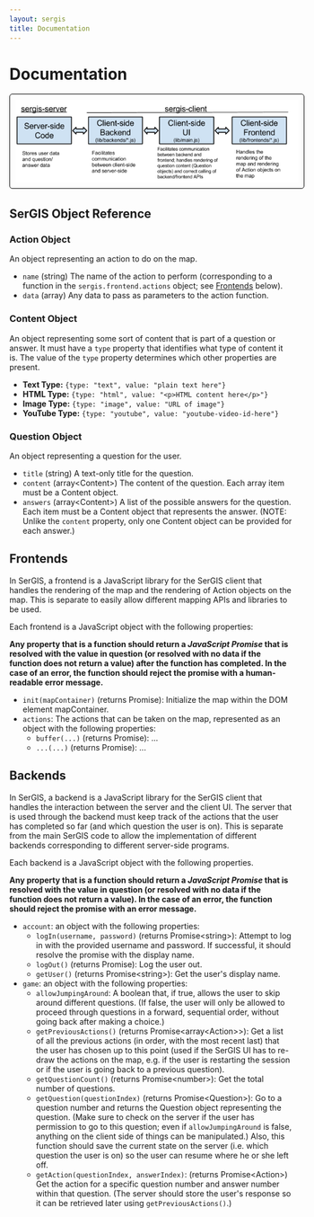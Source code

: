```yaml
---
layout: sergis
title: Documentation
---
```

# Documentation

<p style="text-align: center;"><img src="server-client.png" style="border: 1px solid black; padding: 10px; border-radius: 5px;"></p>

## SerGIS Object Reference

### Action Object

An object representing an action to do on the map.

 - `name` (string) The name of the action to perform (corresponding to a function in the `sergis.frontend.actions` object; see [Frontends](#frontends) below).
 - `data` (array) Any data to pass as parameters to the action function.

### Content Object

An object representing some sort of content that is part of a question or answer. It must have a `type` property that identifies what type of content it is. The value of the `type` property determines which other properties are present.

 - **Text Type:** `{type: "text", value: "plain text here"}`
 - **HTML Type:** `{type: "html", value: "<p>HTML content here</p>"}`
 - **Image Type:** `{type: "image", value: "URL of image"}`
 - **YouTube Type:** `{type: "youtube", value: "youtube-video-id-here"}`

### Question Object

An object representing a question for the user.

 - `title` (string) A text-only title for the question.
 - `content` (array&lt;Content&gt;) The content of the question. Each array item must be a Content object.
 - `answers` (array&lt;Content&gt;) A list of the possible answers for the question. Each item must be a Content object that represents the answer. (NOTE: Unlike the `content` property, only one Content object can be provided for each answer.)

## Frontends

In SerGIS, a frontend is a JavaScript library for the SerGIS client that handles the rendering of the map and the rendering of Action objects on the map. This is separate to easily allow different mapping APIs and libraries to be used.

Each frontend is a JavaScript object with the following properties:

**Any property that is a function should return a *JavaScript Promise* that is resolved with the value in question (or resolved with no data if the function does not return a value) after the function has completed. In the case of an error, the function should reject the promise with a human-readable error message.**

 - `init(mapContainer)` (returns Promise): Initialize the map within the DOM element mapContainer.
 - `actions`: The actions that can be taken on the map, represented as an object with the following properties:
     - `buffer(...)` (returns Promise): ...
     - `...(...)` (returns Promise): ...

## Backends

In SerGIS, a backend is a JavaScript library for the SerGIS client that handles the interaction between the server and the client UI. The server that is used through the backend must keep track of the actions that the user has completed so far (and which question the user is on). This is separate from the main SerGIS code to allow the implementation of different backends corresponding to different server-side programs.

Each backend is a JavaScript object with the following properties.

**Any property that is a function should return a *JavaScript Promise* that is resolved with the value in question (or resolved with no data if the function does not return a value). In the case of an error, the function should reject the promise with an error message.**

 - `account`: an object with the following properties:
     - `logIn(username, password)` (returns Promise&lt;string&gt;): Attempt to log in with the provided username and password. If successful, it should resolve the promise with the display name.
     - `logOut()` (returns Promise): Log the user out.
     - `getUser()` (returns Promise&lt;string&gt;): Get the user's display name.
 - `game`: an object with the following properties:
     - `allowJumpingAround`: A boolean that, if true, allows the user to skip around different questions. (If false, the user will only be allowed to proceed through questions in a forward, sequential order, without going back after making a choice.)
     - `getPreviousActions()` (returns Promise&lt;array&lt;Action&gt;&gt;): Get a list of all the previous actions (in order, with the most recent last) that the user has chosen up to this point (used if the SerGIS UI has to re-draw the actions on the map, e.g. if the user is restarting the session or if the user is going back to a previous question).
     - `getQuestionCount()` (returns Promise&lt;number&gt;): Get the total number of questions.
     - `getQuestion(questionIndex)` (returns Promise&lt;Question&gt;): Go to a question number and returns the Question object representing the question. (Make sure to check on the server if the user has permission to go to this question; even if `allowJumpingAround` is false, anything on the client side of things can be manipulated.) Also, this function should save the current state on the server (i.e. which question the user is on) so the user can resume where he or she left off.
     - `getAction(questionIndex, answerIndex)`: (returns Promise&lt;Action&gt;) Get the action for a specific question number and answer number within that question. (The server should store the user's response so it can be retrieved later using `getPreviousActions()`.)
